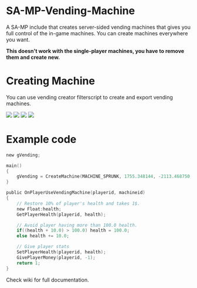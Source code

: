 SA-MP-Vending-Machine
=====================

A SA-MP include that creates server-sided vending machines that gives you full control of the in-game machines. You can create machines everywhere you want.

**This doesn't work with the single-player machines, you have to remove them and create new.**

Creating Machine
================

You can use vending creator filterscript to create and export vending machines.

![](http://i58.tinypic.com/2ztd2cl.jpg)
![](http://i61.tinypic.com/k996s5.jpg)
![](http://i61.tinypic.com/2rc0f81.jpg)
![](http://i57.tinypic.com/11gpwrk.jpg)

Example code
============

```c
new gVending;

main()
{
	gVending = CreateMachine(MACHINE_SPRUNK, 1755.348144, -2113.468750, 12.692808, 0.000000, 0.000000, 180.000000);
}

public OnPlayerUseVendingMachine(playerid, machineid)
{
	// Restore 10% of player's health and takes 1$.
	new Float:health;
	GetPlayerHealth(playerid, health);

	// Avoid player having more than 100.0 health.
	if((health + 10.0) > 100.0) health = 100.0;
	else health += 10.0;

	// Give player stats
	SetPlayerHealth(playerid, health);
	GivePlayerMoney(playerid, -1);
	return 1;
}
```

Check wiki for full documentation.

